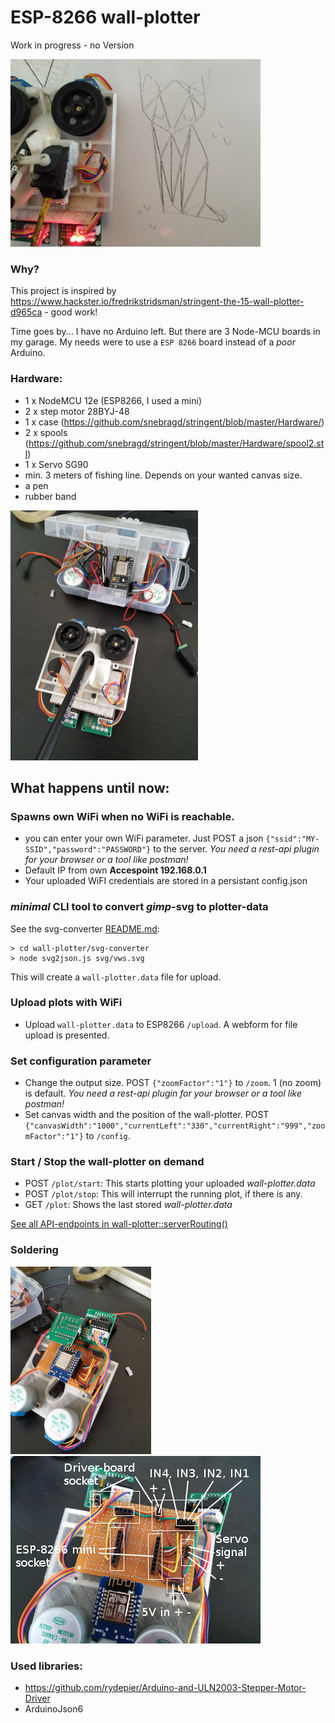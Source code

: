 # ESP-8266 wall-plotter
Work in progress - no Version

![wall-plotter after work](assets/wall-plotter-cat.png "ESP-8266 wall-plotter")

### Why?
This project is inspired by https://www.hackster.io/fredrikstridsman/stringent-the-15-wall-plotter-d965ca - good work!

Time goes by... I have no Arduino left. But there are 3 Node-MCU boards in my garage.
My needs were to use a `ESP 8266` board instead of a *poor* Arduino.


### Hardware:
- 1 x NodeMCU 12e (ESP8266, I used a mini)
- 2 x step motor 28BYJ-48
- 1 x case (https://github.com/snebragd/stringent/blob/master/Hardware/)
- 2 x spools (https://github.com/snebragd/stringent/blob/master/Hardware/spool2.stl)
- 1 x Servo SG90
- min. 3 meters of fishing line. Depends on your wanted canvas size.
- a pen
- rubber band

![wall-plotter after work](assets/wall-plotter-prototype.png "Protptype")


## What happens until now:

### Spawns own WiFi when no WiFi is reachable. 
 - you can enter your own WiFi parameter. Just POST a json ``` {"ssid":"MY-SSID","password":"PASSWORD"} ``` to the server.
 *You need a rest-api plugin for your browser or a tool like postman!*
 - Default IP from own **Accespoint 192.168.0.1**
 - Your uploaded WiFI credentials are stored in a persistant config.json

### *minimal* CLI tool to convert *gimp*-svg to plotter-data 
See the svg-converter [README.md](svg-converter/README.md):

```
> cd wall-plotter/svg-converter 
> node svg2json.js svg/vws.svg
```

This will create a `wall-plotter.data` file for upload.


### Upload plots with WiFi 
 - Upload `wall-plotter.data` to ESP8266 `/upload`. A webform for file upload is presented.

### Set configuration parameter
- Change the output size. POST ``` {"zoomFactor":"1"} ``` to `/zoom`. 1 (no zoom) is default. 
 *You need a rest-api plugin for your browser or a tool like postman!*
- Set canvas width and the position of the wall-plotter. POST ```{"canvasWidth":"1000","currentLeft":"330","currentRight":"999","zoomFactor":"1"}``` to `/config`.

### Start / Stop the wall-plotter on demand
- POST `/plot/start`: This starts plotting your uploaded *wall-plotter.data*
- POST `/plot/stop`: This will interrupt the running plot, if there is any.
- GET `/plot`: Shows the last stored *wall-plotter.data*

[See all API-endpoints in wall-plotter::serverRouting()](https://github.com/ivosdc/wall-plotter/blob/6ce040f6c54414caa6de0233a5dc669bce96f97b/wall-plotter.ino#L422)



### Soldering
![wall-plotter after work](assets/wall-plotter-board.png "Board")
![wall-plotter after work](assets/wall-plotter-board-label.png "Sockets for ESP-8266 and stepper-driver.")

### Used libraries:
- https://github.com/rydepier/Arduino-and-ULN2003-Stepper-Motor-Driver
- ArduinoJson6
